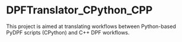 # DPFTranslator_CPython_CPP
This project is aimed at translating workflows between Python-based PyDPF scripts (CPython) and C++ DPF workflows.
